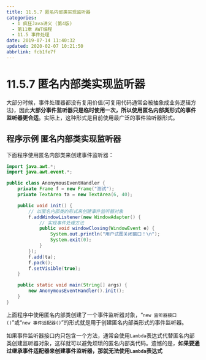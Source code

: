 ```yaml
---
title: 11.5.7 匿名内部类实现监听器
categories: 
  - 1 疯狂Java讲义 (第4版)
  - 第11章 AWT编程
  - 11.5 事件处理
date: 2019-07-14 11:40:32
updated: 2020-02-07 10:21:50
abbrlink: fcb1fe7f
---
```

# 11.5.7 匿名内部类实现监听器
大部分时候，事件处理器都没有复用价值(可复用代码通常会被抽象成业务逻辑方法)，因此**大部分事件监听器只是临时使用一次，所以使用匿名内部类形式的事件监听器更合适**。实际上，这种形式是目前使用最广泛的事件监听器形式。

## 程序示例 匿名内部类实现监听器
下面程序使用匿名内部类来创建事件监听器：

```java
import java.awt.*;
import java.awt.event.*;

public class AnonymousEventHandler {
    private Frame f = new Frame("测试");
    private TextArea ta = new TextArea(6, 40);

    public void init() {
        // 以匿名内部类的形式来创建事件监听器对象
        f.addWindowListener(new WindowAdapter() {
            // 实现事件处理方法
            public void windowClosing(WindowEvent e) {
                System.out.println("用户试图关闭窗口！\n");
                System.exit(0);
            }
        });
        f.add(ta);
        f.pack();
        f.setVisible(true);
    }

    public static void main(String[] args) {
        new AnonymousEventHandler().init();
    }
}
```
上面程序中使用匿名内部类创建了一个事件监听器对象，“`new 监听器接口()`”或“`new 事件适配器()`”的形式就是用于创建匿名内部类形式的事件监听器。

如果事件监听器接口内只包含一个方法，通常会使用`Lambda`表达式代替匿名内部类创建监听器对象，这样就可以避免烦琐的匿名内部类代码。遗憾的是，**如果要通过继承事件适配器来创建事件监听器，那就无法使用`Lambda`表达式**
